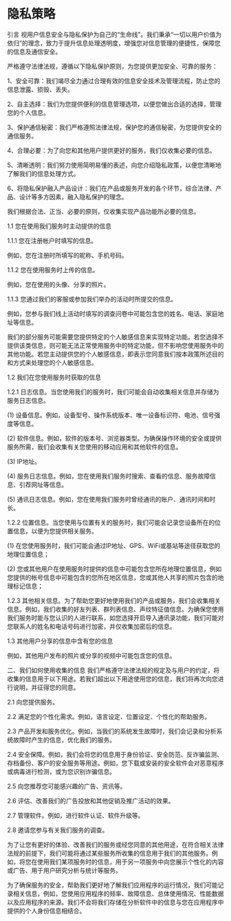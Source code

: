 
#   隐私策略

引言
视用户信息安全与隐私保护为自己的“生命线”。我们秉承“一切以用户价值为依归”的理念，致力于提升信息处理透明度，增强您对信息管理的便捷性，保障您的信息及通信安全。

严格遵守法律法规，遵循以下隐私保护原则，为您提供更加安全、可靠的服务：

1、安全可靠：我们竭尽全力通过合理有效的信息安全技术及管理流程，防止您的信息泄露、损毁、丢失。

2、自主选择：我们为您提供便利的信息管理选项，以便您做出合适的选择，管理您的个人信息。

3、保护通信秘密：我们严格遵照法律法规，保护您的通信秘密，为您提供安全的通信服务。

4、合理必要：为了向您和其他用户提供更好的服务，我们仅收集必要的信息。

5、清晰透明：我们努力使用简明易懂的表述，向您介绍隐私政策，以便您清晰地了解我们的信息处理方式。

6、将隐私保护融入产品设计：我们在产品或服务开发的各个环节，综合法律、产品、设计等多方因素，融入隐私保护的理念。


我们根据合法、正当、必要的原则，仅收集实现产品功能所必要的信息。

1.1
您在使用我们服务时主动提供的信息

1.1.1 您在注册帐户时填写的信息。

例如，您在注册时所填写的昵称、手机号码。

1.1.2 您在使用服务时上传的信息。

例如，您在使用的头像、分享的照片。

1.1.3 您通过我们的客服或参加我们举办的活动时所提交的信息。

例如，您参与我们线上活动时填写的调查问卷中可能包含您的姓名、电话、家庭地址等信息。

我们的部分服务可能需要您提供特定的个人敏感信息来实现特定功能。若您选择不提供该类信息，则可能无法正常使用服务中的特定功能，但不影响您使用服务中的其他功能。若您主动提供您的个人敏感信息，即表示您同意我们按本政策所述目的和方式来处理您的个人敏感信息。

1.2
我们在您使用服务时获取的信息

1.2.1 日志信息。当您使用我们的服务时，我们可能会自动收集相关信息并存储为服务日志信息。

(1) 设备信息。例如，设备型号、操作系统版本、唯一设备标识符、电池、信号强度等信息。

(2) 软件信息。例如，软件的版本号、浏览器类型。为确保操作环境的安全或提供服务所需，我们会收集有关您使用的移动应用和其他软件的信息。

(3) IP地址。

(4) 服务日志信息。例如，您在使用我们服务时搜索、查看的信息、服务故障信息、引荐网址等信息。

(5) 通讯日志信息。例如，您在使用我们服务时曾经通讯的账户、通讯时间和时长。

1.2.2 位置信息。当您使用与位置有关的服务时，我们可能会记录您设备所在的位置信息，以便为您提供相关服务。

(1) 在您使用服务时，我们可能会通过IP地址、GPS、WiFi或基站等途径获取您的地理位置信息；

(2) 您或其他用户在使用服务时提供的信息中可能包含您所在地理位置信息，例如您提供的帐号信息中可能包含的您所在地区信息，您或其他人共享的照片包含的地理标记信息；

1.2.3 其他相关信息。为了帮助您更好地使用我们的产品或服务，我们会收集相关信息。例如，我们收集的好友列表、群列表信息、声纹特征值信息。为确保您使用我们服务时能与您认识的人进行联系，如您选择开启导入通讯录功能，我们可能对您联系人的姓名和电话号码进行加密，并仅收集加密后的信息。

1.3
其他用户分享的信息中含有您的信息

例如，其他用户发布的照片或分享的视频中可能包含您的信息。

二、我们如何使用收集的信息
我们严格遵守法律法规的规定及与用户的约定，将收集的信息用于以下用途。若我们超出以下用途使用您的信息，我们将再次向您进行说明，并征得您的同意。

2.1
向您提供服务。

2.2
满足您的个性化需求。例如，语言设定、位置设定、个性化的帮助服务。

2.3
产品开发和服务优化。例如，当我们的系统发生故障时，我们会记录和分析系统故障时产生的信息，优化我们的服务。

2.4
安全保障。例如，我们会将您的信息用于身份验证、安全防范、反诈骗监测、存档备份、客户的安全服务等用途。例如，您下载或安装的安全软件会对恶意程序或病毒进行检测，或为您识别诈骗信息。

2.5
向您推荐您可能感兴趣的广告、资讯等。

2.6
评估、改善我们的广告投放和其他促销及推广活动的效果。

2.7
管理软件。例如，进行软件认证、软件升级等。

2.8
邀请您参与有关我们服务的调查。

为了让您有更好的体验、改善我们的服务或经您同意的其他用途，在符合相关法律法规的前提下，我们可能将通过某些服务所收集的信息用于我们的其他服务。例如，将您在使用我们某项服务时的信息，用于另一项服务中向您展示个性化的内容或广告、用于用户研究分析与统计等服务。

为了确保服务的安全，帮助我们更好地了解我们应用程序的运行情况，我们可能记录相关信息，例如，您使用应用程序的频率、故障信息、总体使用情况、性能数据以及应用程序的来源。我们不会将我们存储在分析软件中的信息与您在应用程序中提供的个人身份信息相结合。

